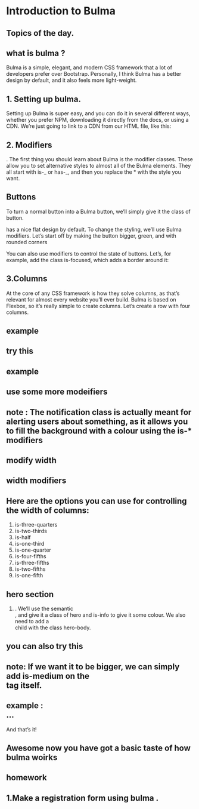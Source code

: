 # Introduction to Bulma

## Topics of the day.

## what is bulma ?

Bulma is a simple, elegant, and modern CSS framework that a lot of developers prefer over Bootstrap. Personally, I think Bulma has a better design by default, and it also feels more light-weight.

<!-- <link rel="stylesheet" href="https://cdnjs.cloudflare.com/ajax/libs/bulma/0.6.2/css/bulma.min.css"> -->

## 1. Setting up bulma.

Setting up Bulma is super easy, and you can do it in several different ways, whether you prefer NPM, downloading it directly from the docs, or using a CDN. We’re just going to link to a CDN from our HTML file, like this:

## 2. Modifiers

.
The first thing you should learn about Bulma is the modifier classes. These allow you to set alternative styles to almost all of the Bulma elements. They all start with is-_ or has-_, and then you replace the \* with the style you want.

<!-- example -->

## Buttons

To turn a normal button into a Bulma button, we’ll simply give it the class of button.

<!-- <button class="button">Click here</button>
 -->
<!-- result  -->

has a nice flat design by default. To change the styling, we’ll use Bulma modifiers. Let’s start off by making the button bigger, green, and with rounded corners

<!-- <button class="button **is-large is-success is-rounded**">Click here</button>
 -->

You can also use modifiers to control the state of buttons. Let’s, for example, add the class is-focused, which adds a border around it:

## 3.Columns

At the core of any CSS framework is how they solve columns, as that’s relevant for almost every website you’ll ever build. Bulma is based on Flexbox, so it’s really simple to create columns. Let’s create a row with four columns.

## example

<!-- <div class="columns">
  <div class="column">First column</div>
  <div class="column">Second column</div>
  <div class="column">Third column</div>
  <div class="column">Fourth column</div>
</div> -->

<!-- First, we’re creating a container <div> with a class of columns, and then we give each of the children a class of column. It results in the following: -->

## try this

## example

<!-- To give the columns colours, we can replace the text inside them with a <p> tag, and give it the notification class and an is-* modifier. -->

## use some more modeifiers

<!-- Let’s do this using the is-info, is-success, is-warning and is-danger  -->

## note : The notification class is actually meant for alerting users about something, as it allows you to fill the background with a colour using the is-\* modifiers

## modify width

## width modifiers

## Here are the options you can use for controlling the width of columns:

1. is-three-quarters
2. is-two-thirds
3. is-half
4. is-one-third
5. is-one-quarter
6. is-four-fifths
7. is-three-fifths
8. is-two-fifths
9. is-one-fifth

## hero section

1. . We’ll use the semantic <section>, and give it a class of hero and is-info to give it some colour. We also need to add a <div> child with the class hero-body.

<!-- example : <section class="hero is-success">
  -->

## you can also try this

  <!--
  <div class="container">
  <h1 class="title">Primary title</h1>
  <h2 class="subtitle">Primary subtitle</h2>
</div> 
   -->

## note: If we want it to be bigger, we can simply add is-medium on the <section> tag itself.

## example : <section class="hero is-info is-medium"> ...</section>

And that’s it!

## Awesome now you have got a basic taste of how bulma woirks

## homework

## 1.Make a registration form using bulma .
